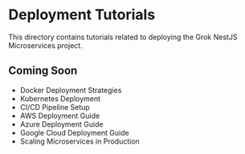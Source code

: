 # Deployment Tutorials

This directory contains tutorials related to deploying the Grok NestJS Microservices project.

## Coming Soon

- Docker Deployment Strategies
- Kubernetes Deployment
- CI/CD Pipeline Setup
- AWS Deployment Guide
- Azure Deployment Guide
- Google Cloud Deployment Guide
- Scaling Microservices in Production 